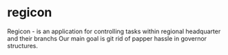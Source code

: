# regicon
Regicon - is an application for controlling tasks within regional headquarter and their branchs
Our main goal is git rid of papper hassle in governor structures. 
